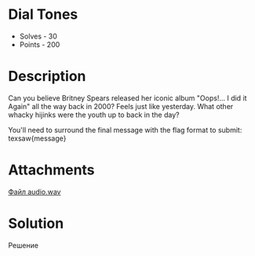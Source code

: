 # Dial Tones
- Solves - 30
- Points - 200
#
# Description
Can you believe Britney Spears released her iconic album "Oops!... I did it Again" all the way back in 2000? Feels just like yesterday. What other whacky hijinks were the youth up to back in the day?

You'll need to surround the final message with the flag format to submit: texsaw{message}

# Attachments
[Файл audio.wav](./sources/audio.wav)
# Solution
Решение
